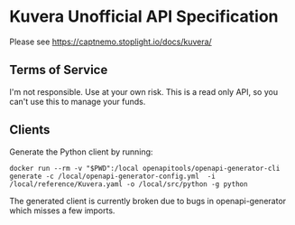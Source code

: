 # Kuvera Unofficial API Specification

Please see https://captnemo.stoplight.io/docs/kuvera/

## Terms of Service

I'm not responsible. Use at your own risk. This is a read only API, so you can't use this to manage your funds.

## Clients

Generate the Python client by running:

    docker run --rm -v "$PWD":/local openapitools/openapi-generator-cli generate -c /local/openapi-generator-config.yml  -i /local/reference/Kuvera.yaml -o /local/src/python -g python

The generated client is currently broken due to bugs in openapi-generator which misses a few imports.